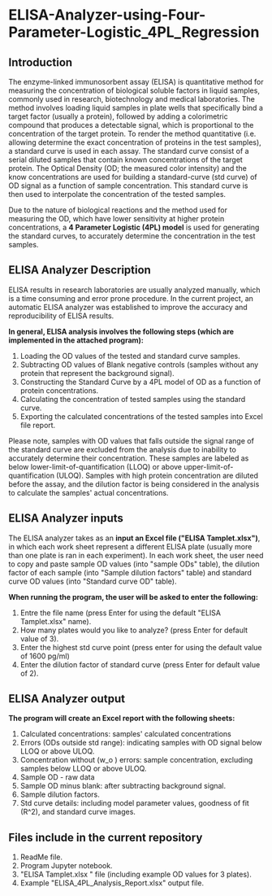 # ELISA-Analyzer-using-Four-Parameter-Logistic_4PL_Regression

## **Introduction**
The enzyme-linked immunosorbent assay (ELISA) is quantitative method for measuring the concentration of biological soluble factors in liquid samples, commonly used in research, biotechnology and medical laboratories. 
The method involves loading liquid samples in plate wells that specifically bind a target factor (usually a protein), followed by adding a colorimetric compound that produces a detectable signal, which is proportional to the concentration of the target protein. 
To render the method quantitative (i.e. allowing determine the exact concentration of proteins in the test samples), a standard curve is used in each assay. The standard curve consist of a serial diluted samples that contain known concentrations of the target protein. The Optical Density (OD; the measured color intensity) and the know concentrations are used for building a standard-curve (std curve) of OD signal as a function of sample concentration. This standard curve is then used to interpolate the concentration of the tested samples. 

Due to the nature of biological reactions and the method used for measuring the OD, which have lower sensitivity at higher protein concentrations, a **4 Parameter Logistic (4PL) model** is used for generating the standard curves, to accurately determine the concentration in the test samples. 

## **ELISA Analyzer Description** 
ELISA results in research laboratories are usually analyzed manually, which is a time consuming and error prone procedure. In the current project, an automatic ELISA analyzer was established to improve the accuracy and reproducibility of ELISA results. 

**In general, ELISA analysis involves the following steps (which are implemented in the attached program):** 

1. Loading the OD values of the tested and standard curve samples.
2. Subtracting OD values of Blank negative controls (samples without any protein that represent the background signal). 
3. Constructing the Standard Curve by a 4PL model of OD as a function of protein concentrations.
4. Calculating the concentration of tested samples using the standard curve. 
5. Exporting the calculated concentrations of the tested samples into Excel file report.  

Please note, samples with OD values that falls outside the signal range of the standard curve are excluded from the analysis due to inability to accurately determine their concentration. These samples are labeled as below lower-limit-of-quantification (LLOQ) or above upper-limit-of-quantification (ULOQ). Samples with high protein concentration are diluted before the assay, and the dilution factor is being considered in the analysis to calculate the samples' actual concentrations.    

## **ELISA Analyzer inputs**  
The ELISA analyzer takes as an **input an Excel file ("ELISA Tamplet.xlsx")**, in which each work sheet represent a different ELISA plate (usually more than one plate is ran in each experiment). In each work sheet, the user need to copy and paste sample OD values (into "sample ODs" table), the dilution factor of each sample (into "Sample dilution factors" table) and standard curve OD values (into "Standard curve OD" table).

**When running the program, the user will be asked to enter the following:** 
1. Entre the file name (press Enter for using the default "ELISA Tamplet.xlsx" name).
2. How many plates would you like to analyze? (press Enter for default value of 3).
3. Enter the highest std curve point (press enter for using the default value of 1600 pg/ml)
4. Enter the dilution factor of standard curve (press Enter for default value of 2).
 
## **ELISA Analyzer output**
**The program will create an Excel report with the following sheets:**
1. Calculated concentrations: samples' calculated concentrations  
2. Errors (ODs outside std range): indicating samples with OD signal below LLOQ or above ULOQ.
3. Concentration without (w_o ) errors: sample concentration, excluding samples below LLOQ or above ULOQ.
4. Sample OD - raw data
5. Sample OD minus blank: after subtracting background signal.
6. Sample dilution factors.
7. Std curve details: including model parameter values, goodness of fit (R^2), and standard curve images.    

## **Files include in the current repository** 
1. ReadMe file.
2. Program Jupyter notebook.
3. "ELISA Tamplet.xlsx " file (including example OD values for 3 plates).
4.  Example "ELISA_4PL_Analysis_Report.xlsx" output file.

